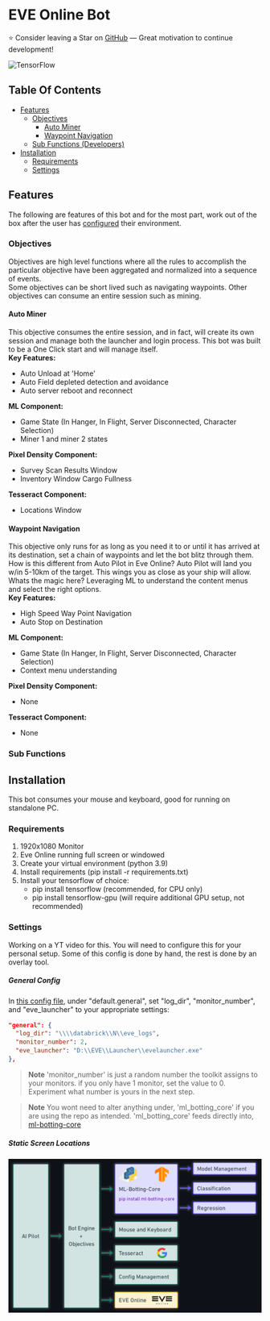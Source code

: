 # EVE Online Bot
:star: Consider leaving a Star on [GitHub](https://github.com/darkmatter2222/EVE-Online-Bot) — Great motivation to continue development!

![TensorFlow](https://img.shields.io/badge/TensorFlow-%23FF6F00.svg?style=for-the-badge&logo=TensorFlow&logoColor=white)

## Table Of Contents
- [Features](#features)
    - [Objectives](#objectives)
        - [Auto Miner](#auto-miner)
        - [Waypoint Navigation](#waypoint-navigation)
    - [Sub Functions (Developers)](#sub-functions)
- [Installation](#installation)
     - [Requirements](#requirements)
     - [Settings](#settings)

## Features
The following are features of this bot and for the most part, work out of the box after the user has [configured](#installation) their environment. 
### Objectives
Objectives are high level functions where all the rules to accomplish the particular objective have been aggregated and normalized into a sequence of events.  
Some objectives can be short lived such as navigating waypoints. Other objectives can consume an entire session such as mining. 
#### Auto Miner
This objective consumes the entire session, and in fact, will create its own session and manage both the launcher and login process. This bot was built to be a One Click start and will manage itself.  
**Key Features:**
 - Auto Unload at 'Home'
 - Auto Field depleted detection and avoidance 
 - Auto server reboot and reconnect  
 
**ML Component:**
 - Game State (In Hanger, In Flight, Server Disconnected, Character Selection)
 - Miner 1 and miner 2 states  
 
**Pixel Density Component:**
 - Survey Scan Results Window
 - Inventory Window Cargo Fullness  
 
**Tesseract Component:**
 - Locations Window
#### Waypoint Navigation
This objective only runs for as long as you need it to or until it has arrived at its destination, set a chain of waypoints and let the bot blitz through them. How is this different from Auto Pilot in Eve Online? Auto Pilot will land you w/in 5-10km of the target. This wings you as close as your ship will allow.  
Whats the magic here? Leveraging ML to understand the content menus and select the right options.  
**Key Features:**
 - High Speed Way Point Navigation 
 - Auto Stop on Destination
 
**ML Component:**
 - Game State (In Hanger, In Flight, Server Disconnected, Character Selection)
 - Context menu understanding
 
**Pixel Density Component:**
 - None
 
**Tesseract Component:**
 - None

### Sub Functions


## Installation
This bot consumes your mouse and keyboard, good for running on standalone PC.

### Requirements
1. 1920x1080 Monitor
2. Eve Online running full screen or windowed
3. Create your virtual environment (python 3.9)
4. Install requirements (pip install -r requirements.txt)
5. Install your tensorflow of choice:  
    - pip install tensorflow (recommended, for CPU only)
    - pip install tensorflow-gpu (will require additional GPU setup, not recommended)

### Settings
Working on a YT video for this. You will need to configure this for your personal setup. Some of this config is done by hand, the rest is done by an overlay tool.
##### General Config
In [this config file](https://github.com/darkmatter2222/EVE-Online-Bot/blob/main/AI_Pilot/ai_pilot_config_v2.json), under "default.general", set "log_dir", "monitor_number", and "eve_launcher" to your appropriate settings:  
```json
"general": {
  "log_dir": "\\\\databrick\\N\\eve_logs",
  "monitor_number": 2,
  "eve_launcher": "D:\\EVE\\Launcher\\evelauncher.exe"
},
```  
> **Note**
> 'monitor_number' is just a random number the toolkit assigns to your monitors. if you only have 1 monitor, set the value to 0. Experiment what number is yours in the next step.

> **Note**
> You wont need to alter anything under, 'ml_botting_core' if you are using the repo as intended. 'ml_botting_core' feeds directly into, [ml-botting-core](https://github.com/darkmatter2222/ml_botting_core)

##### Static Screen Locations











![alt text](https://github.com/darkmatter2222/EVE-Online-Bot/blob/main/Images/banner.png)  


